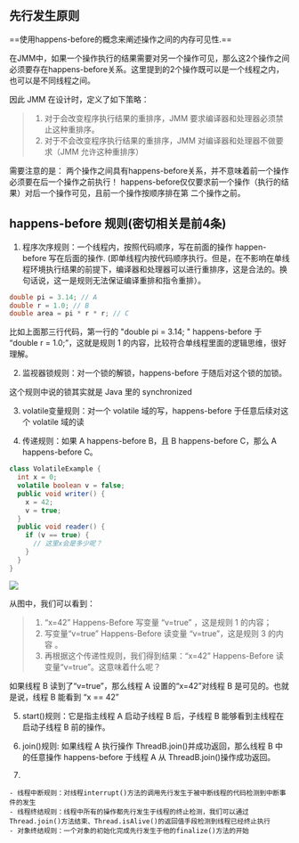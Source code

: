 ## 先行发生原则

==使用happens-before的概念来阐述操作之间的内存可见性.==

在JMM中，如果一个操作执行的结果需要对另一个操作可见，那么这2个操作之间必须要存在happens-before关系。这里提到的2个操作既可以是一个线程之内，也可以是不同线程之间。

因此 JMM 在设计时，定义了如下策略：

> 1. 对于会改变程序执行结果的重排序，JMM 要求编译器和处理器必须禁止这种重排序。
> 2. 对于不会改变程序执行结果的重排序，JMM 对编译器和处理器不做要求（JMM 允许这种重排序）





需要注意的是：
两个操作之间具有happens-before关系，并不意味着前一个操作必须要在后一个操作之前执行！
happens-before仅仅要求前一个操作（执行的结果）对后一个操作可见，且前一个操作按顺序排在第
二个操作之前。





## happens-before 规则(密切相关是前4条)

1. 程序次序规则：一个线程内，按照代码顺序，写在前面的操作  happen-before  写在后面的操作. (即单线程内按代码顺序执行。但是，在不影响在单线程环境执行结果的前提下，编译器和处理器可以进行重排序，这是合法的。换句话说，这一是规则无法保证编译重排和指令重排）。

```java
double pi = 3.14; // A
double r = 1.0; // B
double area = pi * r * r; // C
```

比如上面那三行代码，第一行的 "double pi = 3.14; " happens-before 于 “double r = 1.0;”，这就是规则 1 的内容，比较符合单线程里面的逻辑思维，很好理解。



2. 监视器锁规则：对一个锁的解锁，happens-before 于随后对这个锁的加锁。

这个规则中说的锁其实就是 Java 里的 synchronized



3. volatile变量规则：对一个 volatile 域的写，happens-before 于任意后续对这个 volatile 域的读



4. 传递规则：如果 A happens-before B，且 B happens-before C，那么 A happens-before C。

```java
class VolatileExample {
  int x = 0;
  volatile boolean v = false;
  public void writer() {
    x = 42;
    v = true;
  }
  public void reader() {
    if (v == true) {
      // 这里x会是多少呢？
    }
  }
}
```

![](https://youpaiyun.zongqilive.cn/image/20200712165325.png)

从图中，我们可以看到：

> 1. “x=42” Happens-Before 写变量 “v=true” ，这是规则 1 的内容；
> 2. 写变量“v=true” Happens-Before 读变量 “v=true”，这是规则 3 的内容 。
> 3. 再根据这个传递性规则，我们得到结果：“x=42” Happens-Before 读变量“v=true”。这意味着什么呢？

如果线程 B 读到了“v=true”，那么线程 A 设置的“x=42”对线程 B 是可见的。也就是说，线程 B 能看到 “x == 42” 



5. start()规则：它是指主线程 A 启动子线程 B 后，子线程 B 能够看到主线程在启动子线程 B 前的操作。

6.  join()规则: 如果线程 A 执行操作 ThreadB.join()并成功返回，那么线程 B 中的任意操作 happens-before 于线程 A 从 ThreadB.join()操作成功返回。

7. 



```
- 线程中断规则：对线程interrupt()方法的调用先行发生于被中断线程的代码检测到中断事件的发生
- 线程终结规则：线程中所有的操作都先行发生于线程的终止检测，我们可以通过Thread.join()方法结束、Thread.isAlive()的返回值手段检测到线程已经终止执行
- 对象终结规则：一个对象的初始化完成先行发生于他的finalize()方法的开始

```



